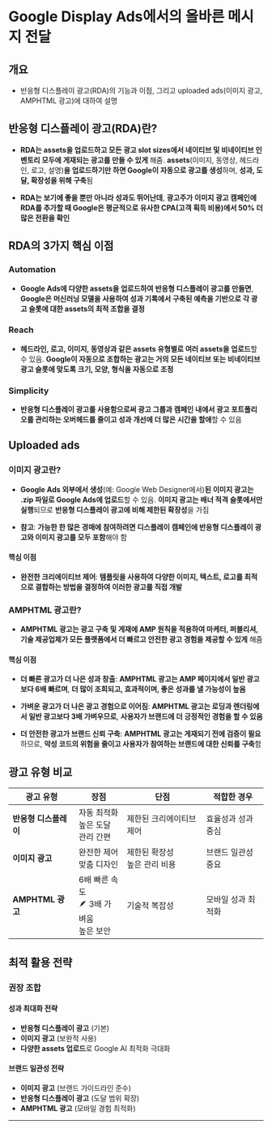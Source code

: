 #  Google Display Ads에서의 올바른 메시지 전달

## 개요
- 반응형 디스플레이 광고(RDA)의 기능과 이점, 그리고 uploaded ads(이미지 광고, AMPHTML 광고)에 대하여 설명

##  반응형 디스플레이 광고(RDA)란?

- **RDA는 assets을 업로드하고 모든 광고 slot sizes에서 네이티브 및 비네이티브 인벤토리 모두에 게재되는 광고를 만들 수 있게** 해줌. **assets**(이미지, 동영상, 헤드라인, 로고, 설명)**을 업로드하기만 하면 Google이 자동으로 광고를 생성**하며, **성과, 도달, 확장성을 위해 구축**됨

- **RDA는 보기에 좋을 뿐만 아니라 성과도 뛰어난데**, **광고주가 이미지 광고 캠페인에 RDA를 추가할 때 Google은 평균적으로 유사한 CPA(고객 획득 비용)에서 50% 더 많은 전환을 확인**

##  RDA의 3가지 핵심 이점

###  Automation

- **Google Ads에 다양한 assets을 업로드하여 반응형 디스플레이 광고를 만들면**, **Google은 머신러닝 모델을 사용하여 성과 기록에서 구축된 예측을 기반으로 각 광고 슬롯에 대한 assets의 최적 조합을 결정**

###  Reach

- **헤드라인, 로고, 이미지, 동영상과 같은 assets 유형별로 여러 assets을 업로드**할 수 있음. **Google이 자동으로 조합하는 광고는 거의 모든 네이티브 또는 비네이티브 광고 슬롯에 맞도록 크기, 모양, 형식을 자동으로 조정**

###  Simplicity

- **반응형 디스플레이 광고를 사용함으로써 광고 그룹과 캠페인 내에서 광고 포트폴리오를 관리하는 오버헤드를 줄이고 성과 개선에 더 많은 시간을 할애**할 수 있음

##  Uploaded ads

###  이미지 광고란?

- **Google Ads 외부에서 생성**(예: Google Web Designer에서)**된 이미지 광고는 .zip 파일로 Google Ads에 업로드**할 수 있음. **이미지 광고는 배너 적격 슬롯에서만 실행**되므로 **반응형 디스플레이 광고에 비해 제한된 확장성**을 가짐

- **참고**: **가능한 한 많은 경매에 참여하려면 디스플레이 캠페인에 반응형 디스플레이 광고와 이미지 광고를 모두 포함**해야 함

####  핵심 이점
- **완전한 크리에이티브 제어**: **템플릿을 사용하여 다양한 이미지, 텍스트, 로고를 최적으로 결합하는 방법을 결정하여 이러한 광고를 직접 개발**

###  AMPHTML 광고란?

- **AMPHTML 광고는 광고 구축 및 게재에 AMP 원칙을 적용하여 마케터, 퍼블리셔, 기술 제공업체가 모든 플랫폼에서 더 빠르고 안전한 광고 경험을 제공할 수 있게** 해줌

####  핵심 이점

- **더 빠른 광고가 더 나은 성과 창출**:
**AMPHTML 광고는 AMP 페이지에서 일반 광고보다 6배 빠르며**, **더 많이 조회되고, 효과적이며, 좋은 성과를 낼 가능성이 높음**

- **가벼운 광고가 더 나은 광고 경험으로 이어짐**:
**AMPHTML 광고는 로딩과 렌더링에서 일반 광고보다 3배 가벼우므로**, **사용자가 브랜드에 더 긍정적인 경험을 할 수 있음**

- **더 안전한 광고가 브랜드 신뢰 구축**:
**AMPHTML 광고는 게재되기 전에 검증이 필요**하므로, **악성 코드의 위험을 줄이고 사용자가 참여하는 브랜드에 대한 신뢰를 구축**함

##  광고 유형 비교

| 광고 유형 | 장점 | 단점 | 적합한 경우 |
|---|---|---|---|
| **반응형 디스플레이** |  자동 최적화<br> 높은 도달<br> 관리 간편 |  제한된 크리에이티브 제어 | 효율성과 성과 중심 |
| **이미지 광고** |  완전한 제어<br> 맞춤 디자인 |  제한된 확장성<br> 높은 관리 비용 | 브랜드 일관성 중요 |
| **AMPHTML 광고** |  6배 빠른 속도<br>🪶 3배 가벼움<br> 높은 보안 |  기술적 복잡성 | 모바일 성과 최적화 |

##  최적 활용 전략

###  권장 조합

####  성과 최대화 전략
- **반응형 디스플레이 광고** (기본)
- **이미지 광고** (보완적 사용)
- **다양한 assets 업로드**로 Google AI 최적화 극대화

####  브랜드 일관성 전략
- **이미지 광고** (브랜드 가이드라인 준수)
- **반응형 디스플레이 광고** (도달 범위 확장)
- **AMPHTML 광고** (모바일 경험 최적화)

---
